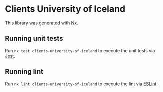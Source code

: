 # Clients University of Iceland

This library was generated with [Nx](https://nx.dev).

## Running unit tests

Run `nx test clients-university-of-iceland` to execute the unit tests via [Jest](https://jestjs.io).

## Running lint

Run `nx lint clients-university-of-iceland` to execute the lint via [ESLint](https://eslint.org/).
